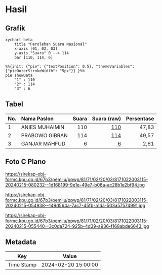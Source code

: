 # Hasil

## Grafik

```mermaid
xychart-beta
    title "Perolehan Suara Nasional"
    x-axis [01, 02, 03]
    y-axis "Suara" 0 --> 114
    bar [110, 114, 6]
```

```mermaid
%%{init: {"pie": {"textPosition": 0.5}, "themeVariables": {"pieOuterStrokeWidth": "5px"}} }%%
pie showData
    "1" : 110
    "2" : 114
    "3" : 6
```

## Tabel

| No. | Nama Paslon    | Suara | Suara (raw) | Persentase |
|:--- |:-------------- | -----:| -----------:| ----------:|
| 1   | ANIES MUHAIMIN | 110   | [110][p-1]  | 47,83      |
| 2   | PRABOWO GIBRAN | 114   | [114][p-2]  | 49,57      |
| 3   | GANJAR MAHFUD  | 6     | [6][p-3]    | 2,61       |


[p-1]: https://github.com/gigit-pemilu/pemilu-2024/blob/main/pilpres/hitung-suara/sub/81-maluku/sub/71-kota-ambon/sub/02-sirimau/sub/2003-batu-merah/sub/115-tps/sub/paslon-1.txt
[p-2]: https://github.com/gigit-pemilu/pemilu-2024/blob/main/pilpres/hitung-suara/sub/81-maluku/sub/71-kota-ambon/sub/02-sirimau/sub/2003-batu-merah/sub/115-tps/sub/paslon-2.txt
[p-3]: https://github.com/gigit-pemilu/pemilu-2024/blob/main/pilpres/hitung-suara/sub/81-maluku/sub/71-kota-ambon/sub/02-sirimau/sub/2003-batu-merah/sub/115-tps/sub/paslon-3.txt

## Foto C Plano

https://sirekap-obj-formc.kpu.go.id/67b3/pemilu/ppwp/81/71/02/20/03/8171022003115-20240215-080232--1d168199-9e1e-49e7-b08a-ac28b1e2bf94.jpg

https://sirekap-obj-formc.kpu.go.id/67b3/pemilu/ppwp/81/71/02/20/03/8171022003115-20240215-054938--149d564a-7ac7-45fb-a1da-503a57574991.jpg

https://sirekap-obj-formc.kpu.go.id/67b3/pemilu/ppwp/81/71/02/20/03/8171022003115-20240215-055440--3c0da724-925b-4d39-a936-f168abde6643.jpg


## Metadata

| Key        | Value               |
| ---------- | ------------------- |
| Time Stamp | 2024-02-20 15:00:00 |



